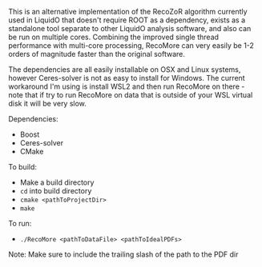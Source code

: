 This is an alternative implementation of the RecoZoR algorithm currently used in LiquidO that doesn't require ROOT as a dependency, exists as a standalone tool separate to other LiquidO analysis software, and also can be run on multiple cores. Combining the improved single thread performance with multi-core processing, RecoMore can very easily be 1-2 orders of magnitude faster than the original software.

The dependencies are all easily installable on OSX and Linux systems, however Ceres-solver is not as easy to install for Windows. The current workaround I'm using is install WSL2 and then run RecoMore on there - note that if try to run RecoMore on data that is outside of your WSL virtual disk it will be very slow.

Dependencies:

- Boost
- Ceres-solver
- CMake


To build:
- Make a build directory
- `cd` into build directory
- `cmake <pathToProjectDir>`
- `make`


To run:
- `./RecoMore <pathToDataFile> <pathToIdealPDFs>`

Note: Make sure to include the trailing slash of the path to the PDF dir
